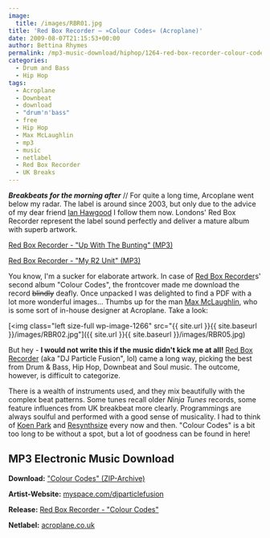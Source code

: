 ```yaml
---
image:
  title: /images/RBR01.jpg
title: 'Red Box Recorder – »Colour Codes« (Acroplane)'
date: 2009-08-07T21:15:53+00:00
author: Bettina Rhymes
permalink: /mp3-music-download/hiphop/1264-red-box-recorder-colour-codes-acroplane
categories:
  - Drum and Bass
  - Hip Hop
tags:
  - Acroplane
  - Downbeat
  - download
  - "drum'n'bass"
  - free
  - Hip Hop
  - Max McLaughlin
  - mp3
  - music
  - netlabel
  - Red Box Recorder
  - UK Breaks
---
```

***Breakbeats for the morning after*** // For quite a long time, Arcoplane went below my radar. The label is around since 2003, but only due to the advice of my dear friend <a href="{{ site.url }}{{ site.baseurl }}/mp3-music-download/ambient/555-man-of-taste-ian-d-hawgood-koen-park" target="_self">Ian Hawgood</a> I follow them now. Londons' Red Box Recorder represent the label sound perfectly and deliver a mature album with superb artwork.

[Red Box Recorder - "Up With The Bunting" (MP3)](http://www.archive.org/download/acp056_red_box_recorder_-_colour_codes/12_Up_With_The_Bunting.mp3)
  
[Red Box Recorder - "My R2 Unit" (MP3)](http://www.archive.org/download/acp056_red_box_recorder_-_colour_codes/07_My_R2_Unit.mp3)

<!--more-->

<!--adsense-->

You know, I'm a sucker for elaborate artwork. In case of <a href="http://www.myspace.com/djparticlefusion" target="_blank">Red Box Recorder</a>s' second album "Colour Codes", the frontcover made me download the record <span style="text-decoration: line-through;">blindly</span> deafly. Once unpacked I was delighted to find a PDF with a lot more wonderful images... Thumbs up for the man <a href="http://maxmclaughlin.blogspot.com/" target="_blank">Max McLaughlin</a>, who is some sort of in-house designer at Acroplane. Take a look:

[<img class="left size-full wp-image-1266" src="{{ site.url }}{{ site.baseurl }}/images/RBR02.jpg"]({{ site.url }}{{ site.baseurl }}/images/RBR05.jpg)

But hey - **I would not write this if the music didn't kick me at all!** <a href="http://www.myspace.com/djparticlefusion" target="_blank">Red Box Recorder</a> (aka "DJ Particle Fusion", lol) came a long way, picking the best from Drum & Bass, Hip Hop, Downbeat and Soul music. The outcome, however, is difficult to categorize.

There is a wealth of instruments used, and they mix beautifully with the complex beat patterns. Some tunes recall older _Ninja Tunes_ records, some feature influences from UK breakbeat more clearly. Programmings are always soulful and performed with a good sense of musicality. I had to think of <a href="{{ site.url }}{{ site.baseurl }}/mp3-music-download/idm/1066-koen-park-84-85-acroplane" target="_self">Koen Park</a> and <a href="http://www.myspace.com/resynthesize1" target="_blank">Resynthsize</a> every now and then. "Colour Codes" is a bit too long to be without a spot, but a lot of goodness can be found in here!

## MP3 Electronic Music Download

**Download:** ["Colour Codes" (ZIP-Archive)](http://www.archive.org/compress/acp056_red_box_recorder_-_colour_codes)
  
**Artist-Website:** <a href="http://www.myspace.com/djparticlefusion" target="_blank">myspace.com/djparticlefusion</a>
  
**Release:** <a href="http://www.acroplane.co.uk/node/520" target="_blank">Red Box Recorder - "Colour Codes"</a>
  
**Netlabel:** <a href="http://www.acroplane.co.uk/" target="_blank">acroplane.co.uk</a>